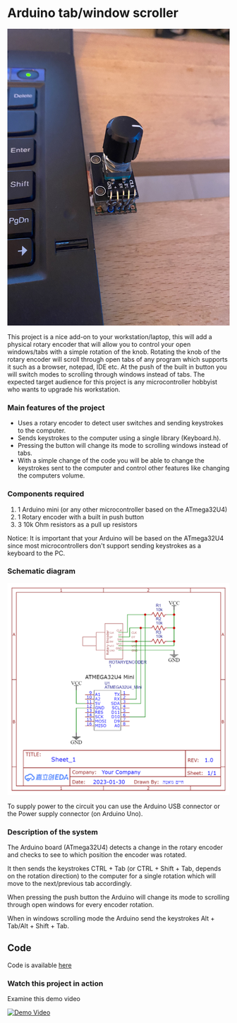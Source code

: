 # Arduino tab/window scroller

![Main Image](Images/Main_photo.JPG)

This project is a nice add-on to your workstation/laptop, this will add a physical rotary encoder that will allow you to control your open windows/tabs with a simple rotation of the knob.
Rotating the knob of the rotary encoder will scroll through open tabs of any program which supports it such as a browser, notepad, IDE etc.
At the push of the built in button you will switch modes to scrolling through windows instead of tabs.
The expected target audience for this project is any microcontroller hobbyist who wants to upgrade his workstation.

### Main features of the project

- Uses a rotary encoder to detect user switches and sending keystrokes to the computer.
- Sends keystrokes to the computer using a single library (Keyboard.h).
- Pressing the button will change its mode to scrolling windows instead of tabs.
- With a simple change of the code you will be able to change the keystrokes sent to the computer and control other features like changing the computers volume.

### Components required

1. 1 Arduino mini (or any other microcontroller based on the ATmega32U4)
2. 1 Rotary encoder with a built in push button
3. 3 10k Ohm resistors as a pull up resistors

Notice: It is important that your Arduino will be based on the ATmega32U4 since most microcontrollers don't support sending keystrokes as a keyboard to the PC.

### Schematic diagram

<p align="center">
<img alt="Schematic Diagram" src="Images/Schematics.png">
</p>
                           
To supply power to the circuit you can use the Arduino USB connector or the Power supply connector (on Arduino Uno).

### Description of the system

The Arduino board (ATmega32U4) detects a change in the rotary encoder and checks to see to which position the encoder was rotated.

It then sends the keystrokes CTRL + Tab (or CTRL + Shift + Tab, depends on the rotation direction) to the computer for a single rotation which will move to the next/previous tab accordingly.

When pressing the push button the Arduino will change its mode to scrolling through open windows for every encoder rotation.

When in windows scrolling mode the Arduino send the keystrokes Alt + Tab/Alt + Shift + Tab.

## Code

Code is available [here](Code/Main.ino)

### Watch this project in action

Examine this demo video


 [![Demo Video](http://img.youtube.com/vi/XYL7rwEv2jc/0.jpg)](https://youtu.be/XYL7rwEv2jc)
